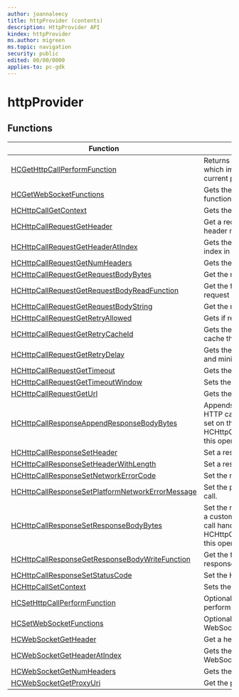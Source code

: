 ```yaml
---
author: joannaleecy
title: httpProvider (contents)
description: HttpProvider API
kindex: httpProvider
ms.author: migreen
ms.topic: navigation
security: public
edited: 00/00/0000
applies-to: pc-gdk
---
```


# httpProvider  



  
## Functions  
  
| Function | Description |  
| --- | --- |  
| [HCGetHttpCallPerformFunction](functions/hcgethttpcallperformfunction.md) | Returns the current HCCallPerformFunction callback which implements the HTTP perform function on the current platform. |  
| [HCGetWebSocketFunctions](functions/hcgetwebsocketfunctions.md) | Gets the functions that implement the WebSocket functions. |  
| [HCHttpCallGetContext](functions/hchttpcallgetcontext.md) | Gets the context pointer attached to this call object. |  
| [HCHttpCallRequestGetHeader](functions/hchttpcallrequestgetheader.md) | Get a request header for the HTTP call for a given header name. |  
| [HCHttpCallRequestGetHeaderAtIndex](functions/hchttpcallrequestgetheaderatindex.md) | Gets the request headers at specific zero based index in the HTTP call. |  
| [HCHttpCallRequestGetNumHeaders](functions/hchttpcallrequestgetnumheaders.md) | Gets the number of request headers in the HTTP call. |  
| [HCHttpCallRequestGetRequestBodyBytes](functions/hchttpcallrequestgetrequestbodybytes.md) | Get the request body bytes of the HTTP call. |  
| [HCHttpCallRequestGetRequestBodyReadFunction](functions/hchttpcallrequestgetrequestbodyreadfunction.md) | Get the function used by the HTTP call to read the request body |  
| [HCHttpCallRequestGetRequestBodyString](functions/hchttpcallrequestgetrequestbodystring.md) | Get the request body bytes of the HTTP call. |  
| [HCHttpCallRequestGetRetryAllowed](functions/hchttpcallrequestgetretryallowed.md) | Gets if retry is allowed for this HTTP call. |  
| [HCHttpCallRequestGetRetryCacheId](functions/hchttpcallrequestgetretrycacheid.md) | Gets the ID number of this REST endpoint used to cache the Retry-After header for fast fail. |  
| [HCHttpCallRequestGetRetryDelay](functions/hchttpcallrequestgetretrydelay.md) | Gets the HTTP retry delay in seconds. The default and minimum delay is 2 seconds. |  
| [HCHttpCallRequestGetTimeout](functions/hchttpcallrequestgettimeout.md) | Gets the timeout for this HTTP call. |  
| [HCHttpCallRequestGetTimeoutWindow](functions/hchttpcallrequestgettimeoutwindow.md) | Sets the HTTP timeout window in seconds. |  
| [HCHttpCallRequestGetUrl](functions/hchttpcallrequestgeturl.md) | Gets the url and method for the HTTP call. |  
| [HCHttpCallResponseAppendResponseBodyBytes](functions/hchttpcallresponseappendresponsebodybytes.md) | Appends to the response body byte buffer of the HTTP call. If a custom write callback was previously set on this call handle using HCHttpCallResponseSetResponseBodyWriteFunction, this operation will fail as these are mutually exclusive. |  
| [HCHttpCallResponseSetHeader](functions/hchttpcallresponsesetheader.md) | Set a response header for the HTTP call. |  
| [HCHttpCallResponseSetHeaderWithLength](functions/hchttpcallresponsesetheaderwithlength.md) | Set a response header for the HTTP call. |  
| [HCHttpCallResponseSetNetworkErrorCode](functions/hchttpcallresponsesetnetworkerrorcode.md) | Set the network error code of the HTTP call. |  
| [HCHttpCallResponseSetPlatformNetworkErrorMessage](functions/hchttpcallresponsesetplatformnetworkerrormessage.md) | Set the platform network error message of the HTTP call. |  
| [HCHttpCallResponseSetResponseBodyBytes](functions/hchttpcallresponsesetresponsebodybytes.md) | Set the response body byte buffer of the HTTP call. If a custom write callback was previously set on this call handle using HCHttpCallResponseSetResponseBodyWriteFunction, this operation will fail as these are mutually exclusive. |  
| [HCHttpCallResponseGetResponseBodyWriteFunction](functions/hchttpcallresponsegetresponsebodywritefunction.md) | Get the function used by the HTTP call to write the response body. |  
| [HCHttpCallResponseSetStatusCode](functions/hchttpcallresponsesetstatuscode.md) | Set the HTTP status code of the HTTP call response. |  
| [HCHttpCallSetContext](functions/hchttpcallsetcontext.md) | Sets the context pointer attached to this call object. |  
| [HCSetHttpCallPerformFunction](functions/hcsethttpcallperformfunction.md) | Optionally allows the caller to implement the HTTP perform function. |  
| [HCSetWebSocketFunctions](functions/hcsetwebsocketfunctions.md) | Optionally allows the caller to implement the WebSocket functions. |  
| [HCWebSocketGetHeader](functions/hcwebsocketgetheader.md) | Get a header for the WebSocket. |  
| [HCWebSocketGetHeaderAtIndex](functions/hcwebsocketgetheaderatindex.md) | Gets the headers at specific zero based index in the WebSocket. |  
| [HCWebSocketGetNumHeaders](functions/hcwebsocketgetnumheaders.md) | Gets the number of headers in the WebSocket. |  
| [HCWebSocketGetProxyUri](functions/hcwebsocketgetproxyuri.md) | Get the proxy URI for the WebSocket. |  
